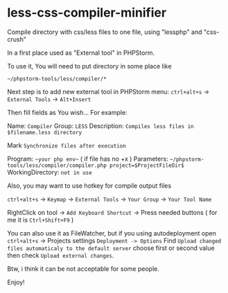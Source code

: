 less-css-compiler-minifier
==========================

Compile directory with css/less files to one file, using "lessphp" and "css-crush"

In a first place used as "External tool" in PHPStorm.

To use it, You will need to put directory in some place like

`~/phpstorm-tools/less/compiler/*`

Next step is to add new external tool in PHPStorm menu:
`ctrl+alt+s` -> `External Tools` -> `Alt+Insert`

Then fill fields as You wish... For example:

Name: `Compiler`
Group: `LESS`
Description: `Compiles less files in $filename.less directory`

Mark `Synchronize files after execution`

Program: `~your php env~` ( if file has no +x )
Parameters: `~/phpstorm-tools/less/compiler/compiler.php project=$ProjectFileDir$`
WorkingDirectory: `not in use`


Also, you may want to use hotkey for compile output files

`ctrl+alt+s` -> `Keymap` -> `External Tools` -> `Your Group` -> `Your Tool Name`

RightClick on tool -> `Add Keyboard Shortcut` -> Press needed buttons ( for me it is `Ctrl+Shift+F9` )



You can also use it as FileWatcher, but if you using autodeployment open
`ctrl+alt+s` -> Projects settings `Deployment -> Options` 
Find `Upload changed files automaticaly to the default server` choose first or second value then check `Upload external changes`.

Btw, i think it can be not acceptable for some people.


Enjoy!
